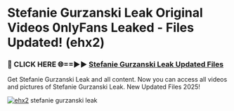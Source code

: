 # Stefanie Gurzanski Leak Original Videos 0nlyFans Leaked - Files Updated! (ehx2)

<h3>🔴 CLICK HERE 🌐==►► <a href="https://tinyurl.com/3hn5wdd3" rel="nofollow">Stefanie Gurzanski Leak Updated Files</a></h3>

Get Stefanie Gurzanski Leak and all content. Now you can access all videos and pictures of Stefanie Gurzanski Leak. New Updated Files 2025!

[![ehx2](https://i.imgur.com/4HnBqBT.gif)](https://tinyurl.com/3hn5wdd3)
stefanie gurzanski leak